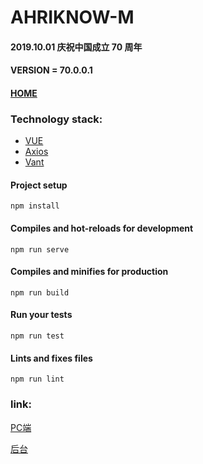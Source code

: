 # AHRIKNOW-M
#### 2019.10.01 庆祝中国成立 70 周年
#### VERSION = 70.0.0.1
#### [HOME](https://m.ahriknow.com/#/)
### Technology stack:
- [VUE](https://cn.vuejs.org/index.html)
- [Axios](https://github.com/axios/axios)
- [Vant](https://youzan.github.io/vant/#/zh-CN/intro)
#### Project setup
```
npm install
```
#### Compiles and hot-reloads for development
```
npm run serve
```
#### Compiles and minifies for production
```
npm run build
```
#### Run your tests
```
npm run test
```
#### Lints and fixes files
```
npm run lint
```

### link:
[PC端](https://www.ahriknow.com/)

[后台](https://admin.ahriknow.com/)
